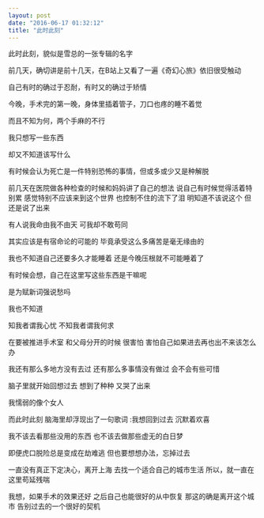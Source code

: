 ```yaml
---
layout: post
date: "2016-06-17 01:32:12"
title: "此时此刻"
---
```


此时此刻，貌似是雪总的一张专辑的名字

前几天，确切讲是前十几天，在B站上又看了一遍《奇幻心旅》依旧很受触动

自己有时的确过于忍耐，有时又的确过于矫情

今晚，手术完的第一晚，身体里插着管子，刀口也疼的睡不着觉

而且不知为何，两个手麻的不行

我只想写一些东西

却又不知道该写什么

有时候会认为死亡是一件特别恐怖的事情，但或多或少又是种解脱

前几天在医院做各种检查的时候和妈妈讲了自己的想法
说自己有时候觉得活着特别累
感觉特别不应该来到这个世界
也控制不住的流下了泪
明知道不该说这个
但还是说了出来
<br>

有人说我命由我不由天
可我却不敢苟同

其实应该是有宿命论的可能的
毕竟承受这么多痛苦是毫无缘由的

我也不知道自己还要多久才能睡着
还是今晚压根就不可能睡着了
<br>

有时候会想，自己在这里写这些东西是干嘛呢

是为赋新词强说愁吗

我也不知道

知我者谓我心忧
不知我者谓我何求

在要被推进手术室
和父母分开的时候
很害怕
害怕自己如果进去再也出不来该怎么办

我还有那么多地方没有去过
还有那么多事情没有做过
会不会有些可惜
<br>

脑子里就开始回想过去
想到了种种
又哭了出来
<br>

我懦弱的像个女人

而此时此刻
脑海里却浮现出了一句歌词 :我想回到过去 沉默着欢喜

我不该去看那些没用的东西
也不该去做那些虚无的白日梦

即便虎口脱险总是变成在劫难逃
但也要想想办法，忘掉过去
<br>

一直没有真正下定决心，离开上海
去找一个适合自己的城市生活
所以，就一直在这里苟延残喘
<br>

我想，如果手术的效果还好
之后自己也能很好的从中恢复
那这的确是离开这个城市
告别过去的一个很好的契机
